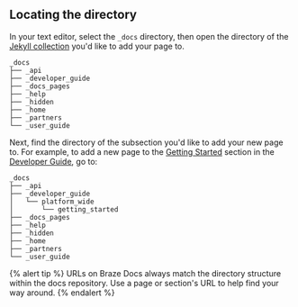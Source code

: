 ## Locating the directory

In your text editor, select the `_docs` directory, then open the directory of the [Jekyll collection]() you'd like to add your page to.

```plaintext
_docs
├── _api
├── _developer_guide
├── _docs_pages
├── _help
├── _hidden
├── _home
├── _partners
└── _user_guide
```

Next, find the directory of the subsection you'd like to add your new page to. For example, to add a new page to the [Getting Started]({{site.baseurl}}developer_guide/platform_wide/getting_started) section in the [Developer Guide]({{site.baseurl}}developer_guide/home), go to:

```plaintext
_docs
├── _api
├── _developer_guide
│   └── platform_wide
│       └── getting_started
├── _docs_pages
├── _help
├── _hidden
├── _home
├── _partners
└── _user_guide
```

{% alert tip %}
URLs on Braze Docs always match the directory structure within the docs repository. Use a page or section's URL to help find your way around.
{% endalert %}